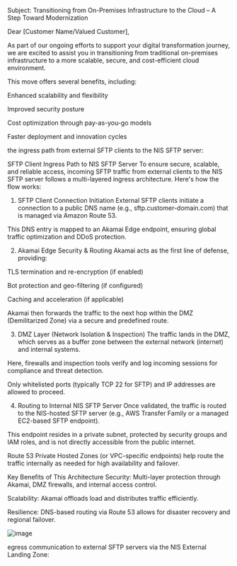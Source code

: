 Subject: Transitioning from On-Premises Infrastructure to the Cloud – A Step Toward Modernization

Dear [Customer Name/Valued Customer],

As part of our ongoing efforts to support your digital transformation journey, we are excited to assist you in transitioning from traditional on-premises infrastructure to a more scalable, secure, and cost-efficient cloud environment.

This move offers several benefits, including:

Enhanced scalability and flexibility

Improved security posture

Cost optimization through pay-as-you-go models

Faster deployment and innovation cycles

the ingress path from external SFTP clients to the NIS SFTP server:

SFTP Client Ingress Path to NIS SFTP Server
To ensure secure, scalable, and reliable access, incoming SFTP traffic from external clients to the NIS SFTP server follows a multi-layered ingress architecture. Here's how the flow works:

1. SFTP Client Connection Initiation
External SFTP clients initiate a connection to a public DNS name (e.g., sftp.customer-domain.com) that is managed via Amazon Route 53.

This DNS entry is mapped to an Akamai Edge endpoint, ensuring global traffic optimization and DDoS protection.

2. Akamai Edge Security & Routing
Akamai acts as the first line of defense, providing:

TLS termination and re-encryption (if enabled)

Bot protection and geo-filtering (if configured)

Caching and acceleration (if applicable)

Akamai then forwards the traffic to the next hop within the DMZ (Demilitarized Zone) via a secure and predefined route.

3. DMZ Layer (Network Isolation & Inspection)
The traffic lands in the DMZ, which serves as a buffer zone between the external network (internet) and internal systems.

Here, firewalls and inspection tools verify and log incoming sessions for compliance and threat detection.

Only whitelisted ports (typically TCP 22 for SFTP) and IP addresses are allowed to proceed.

4. Routing to Internal NIS SFTP Server
Once validated, the traffic is routed to the NIS-hosted SFTP server (e.g., AWS Transfer Family or a managed EC2-based SFTP endpoint).

This endpoint resides in a private subnet, protected by security groups and IAM roles, and is not directly accessible from the public internet.

Route 53 Private Hosted Zones (or VPC-specific endpoints) help route the traffic internally as needed for high availability and failover.

Key Benefits of This Architecture
Security: Multi-layer protection through Akamai, DMZ firewalls, and internal access control.

Scalability: Akamai offloads load and distributes traffic efficiently.

Resilience: DNS-based routing via Route 53 allows for disaster recovery and regional failover.



![image](https://github.com/user-attachments/assets/609f817d-62e3-408e-802b-7410fdad8346)

egress communication to external SFTP servers via the NIS External Landing Zone:
